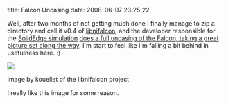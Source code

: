 title: Falcon Uncasing
date: 2008-06-07 23:25:22 

Well, after two months of not getting much done I finally manage to zip a directory and call it v0.4 of [libnifalcon][1], and the developer responsible for the [SolidEdge simulation][2] [does a full uncasing of the Falcon, taking a great picture set along the way][3]. I'm start to feel like I'm falling a bit behind in usefulness here. :)

[![][4]][3]

Image by kouellet of the libnifalcon project

I really like this image for some reason. 

   [1]: http://www.sourceforge.net/projects/libnifalcon
   [2]: /archives/2008/05/solidedge-simulation-of-the-novint-falco.php
   [3]: http://picasaweb.google.com/kouellet/FalconProject?authkey=kAvHYd9lo5A
   [4]: /images/2008-06-07-falcon-uncasing/deskfalcon.jpg

